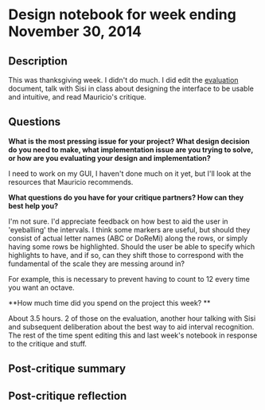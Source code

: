 # Design notebook for week ending November 30, 2014

## Description

This was thanksgiving week. I didn't do much. I did edit the 
[evaluation ](https://github.com/cvcal/NoteMatrixWithTonality/blob/master/documents/evaluation.md) 
document, talk with Sisi in class about designing the interface to be usable 
and intuitive, and read Mauricio's critique.

## Questions

**What is the most pressing issue for your project? What design decision do
you need to make, what implementation issue are you trying to solve, or how
are you evaluating your design and implementation?**

I need to work on my GUI, I haven't done much on it yet, but I'll look at
the resources that Mauricio recommends.


**What questions do you have for your critique partners? How can they best help
you?**

I'm not sure. I'd appreciate feedback on how best to aid the user in 
'eyeballing' the intervals. I think some markers are useful, but should 
they consist of actual letter names (ABC or DoReMi) along the rows, or simply 
having some rows be highlighted. Should the user be able to specify which 
highlights to have, and if so, can they shift those to correspond with the 
fundamental of the scale they are messing around in?

For example, this is necessary to prevent having to count to 12 every time you
want an octave.

**How much time did you spend on the project this week? **

About 3.5 hours. 2 of those on the evaluation, another hour talking with Sisi 
and subsequent deliberation about the best way to aid interval recognition.
The rest of the time spent editing this and last week's notebook in response
to the critique and stuff.

## Post-critique summary

## Post-critique reflection
